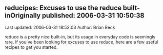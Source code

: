 ## reducipes: Excuses to use the reduce built-inOriginally published: 2006-03-31 10:50:38 
Last updated: 2006-03-31 18:52:03 
Author: Brian Beck 
 
reduce is a pretty nice built-in, but its usage in everyday code is seemingly rare. If you've been looking for excuses to use reduce, here are a few useful recipes to get you started.